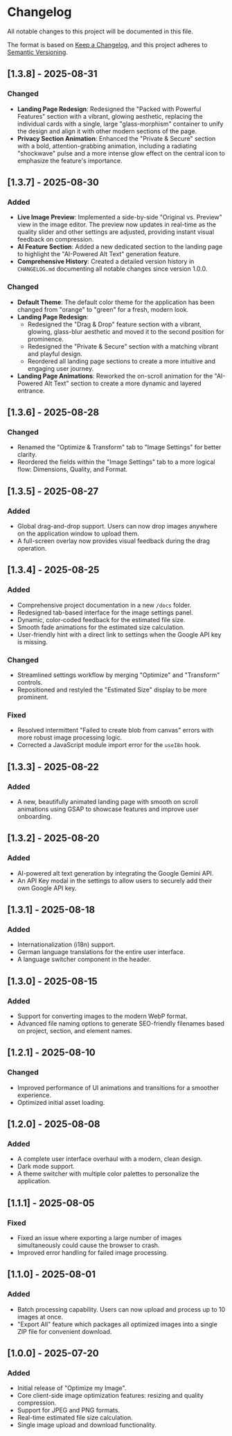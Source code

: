 # Changelog

All notable changes to this project will be documented in this file.

The format is based on [Keep a Changelog](https://keepachangelog.com/en/1.0.0/),
and this project adheres to [Semantic Versioning](https://semver.org/spec/v2.0.0.html).

## [1.3.8] - 2025-08-31

### Changed
- **Landing Page Redesign**: Redesigned the "Packed with Powerful Features" section with a vibrant, glowing aesthetic, replacing the individual cards with a single, large "glass-morphism" container to unify the design and align it with other modern sections of the page.
- **Privacy Section Animation**: Enhanced the "Private & Secure" section with a bold, attention-grabbing animation, including a radiating "shockwave" pulse and a more intense glow effect on the central icon to emphasize the feature's importance.

## [1.3.7] - 2025-08-30

### Added
- **Live Image Preview**: Implemented a side-by-side "Original vs. Preview" view in the image editor. The preview now updates in real-time as the quality slider and other settings are adjusted, providing instant visual feedback on compression.
- **AI Feature Section**: Added a new dedicated section to the landing page to highlight the "AI-Powered Alt Text" generation feature.
- **Comprehensive History**: Created a detailed version history in `CHANGELOG.md` documenting all notable changes since version 1.0.0.

### Changed
- **Default Theme**: The default color theme for the application has been changed from "orange" to "green" for a fresh, modern look.
- **Landing Page Redesign**:
    - Redesigned the "Drag & Drop" feature section with a vibrant, glowing, glass-blur aesthetic and moved it to the second position for prominence.
    - Redesigned the "Private & Secure" section with a matching vibrant and playful design.
    - Reordered all landing page sections to create a more intuitive and engaging user journey.
- **Landing Page Animations**: Reworked the on-scroll animation for the "AI-Powered Alt Text" section to create a more dynamic and layered entrance.

## [1.3.6] - 2025-08-28

### Changed
- Renamed the "Optimize & Transform" tab to "Image Settings" for better clarity.
- Reordered the fields within the "Image Settings" tab to a more logical flow: Dimensions, Quality, and Format.

## [1.3.5] - 2025-08-27

### Added
- Global drag-and-drop support. Users can now drop images anywhere on the application window to upload them.
- A full-screen overlay now provides visual feedback during the drag operation.

## [1.3.4] - 2025-08-25

### Added
- Comprehensive project documentation in a new `/docs` folder.
- Redesigned tab-based interface for the image settings panel.
- Dynamic, color-coded feedback for the estimated file size.
- Smooth fade animations for the estimated size calculation.
- User-friendly hint with a direct link to settings when the Google API key is missing.

### Changed
- Streamlined settings workflow by merging "Optimize" and "Transform" controls.
- Repositioned and restyled the "Estimated Size" display to be more prominent.

### Fixed
- Resolved intermittent "Failed to create blob from canvas" errors with more robust image processing logic.
- Corrected a JavaScript module import error for the `useI8n` hook.

## [1.3.3] - 2025-08-22

### Added
- A new, beautifully animated landing page with smooth on scroll animations using GSAP to showcase features and improve user onboarding.

## [1.3.2] - 2025-08-20

### Added
- AI-powered alt text generation by integrating the Google Gemini API.
- An API Key modal in the settings to allow users to securely add their own Google API key.

## [1.3.1] - 2025-08-18

### Added
- Internationalization (i18n) support.
- German language translations for the entire user interface.
- A language switcher component in the header.

## [1.3.0] - 2025-08-15

### Added
- Support for converting images to the modern WebP format.
- Advanced file naming options to generate SEO-friendly filenames based on project, section, and element names.

## [1.2.1] - 2025-08-10

### Changed
- Improved performance of UI animations and transitions for a smoother experience.
- Optimized initial asset loading.

## [1.2.0] - 2025-08-08

### Added
- A complete user interface overhaul with a modern, clean design.
- Dark mode support.
- A theme switcher with multiple color palettes to personalize the application.

## [1.1.1] - 2025-08-05

### Fixed
- Fixed an issue where exporting a large number of images simultaneously could cause the browser to crash.
- Improved error handling for failed image processing.

## [1.1.0] - 2025-08-01

### Added
- Batch processing capability. Users can now upload and process up to 10 images at once.
- "Export All" feature which packages all optimized images into a single ZIP file for convenient download.

## [1.0.0] - 2025-07-20

### Added
- Initial release of "Optimize my Image".
- Core client-side image optimization features: resizing and quality compression.
- Support for JPEG and PNG formats.
- Real-time estimated file size calculation.
- Single image upload and download functionality.